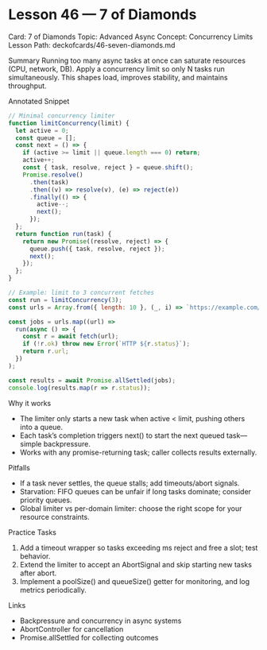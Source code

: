 # Lesson 46 — 7 of Diamonds
Card: 7 of Diamonds
Topic: Advanced Async
Concept: Concurrency Limits
Lesson Path: deckofcards/46-seven-diamonds.md

Summary
Running too many async tasks at once can saturate resources (CPU, network, DB). Apply a concurrency limit so only N tasks run simultaneously. This shapes load, improves stability, and maintains throughput.

Annotated Snippet
```js
// Minimal concurrency limiter
function limitConcurrency(limit) {
  let active = 0;
  const queue = [];
  const next = () => {
    if (active >= limit || queue.length === 0) return;
    active++;
    const { task, resolve, reject } = queue.shift();
    Promise.resolve()
      .then(task)
      .then((v) => resolve(v), (e) => reject(e))
      .finally(() => {
        active--;
        next();
      });
  };
  return function run(task) {
    return new Promise((resolve, reject) => {
      queue.push({ task, resolve, reject });
      next();
    });
  };
}

// Example: limit to 3 concurrent fetches
const run = limitConcurrency(3);
const urls = Array.from({ length: 10 }, (_, i) => `https://example.com/${i}`);

const jobs = urls.map((url) =>
  run(async () => {
    const r = await fetch(url);
    if (!r.ok) throw new Error(`HTTP ${r.status}`);
    return r.url;
  })
);

const results = await Promise.allSettled(jobs);
console.log(results.map(r => r.status));
```

Why it works
- The limiter only starts a new task when active < limit, pushing others into a queue.
- Each task’s completion triggers next() to start the next queued task—simple backpressure.
- Works with any promise-returning task; caller collects results externally.

Pitfalls
- If a task never settles, the queue stalls; add timeouts/abort signals.
- Starvation: FIFO queues can be unfair if long tasks dominate; consider priority queues.
- Global limiter vs per-domain limiter: choose the right scope for your resource constraints.

Practice Tasks
1) Add a timeout wrapper so tasks exceeding ms reject and free a slot; test behavior.
2) Extend the limiter to accept an AbortSignal and skip starting new tasks after abort.
3) Implement a poolSize() and queueSize() getter for monitoring, and log metrics periodically.

Links
- Backpressure and concurrency in async systems
- AbortController for cancellation
- Promise.allSettled for collecting outcomes